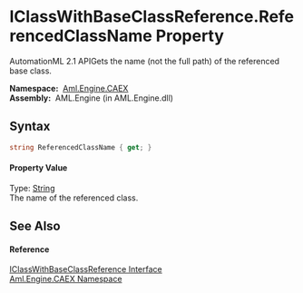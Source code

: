 IClassWithBaseClassReference.ReferencedClassName Property
=========================================================
AutomationML 2.1 APIGets the name (not the full path) of the referenced base class.

  **Namespace:**  [Aml.Engine.CAEX][1]  
  **Assembly:**  AML.Engine (in AML.Engine.dll)

Syntax
------

```csharp
string ReferencedClassName { get; }
```

#### Property Value
Type: [String][2]  
The name of the referenced class.

See Also
--------

#### Reference
[IClassWithBaseClassReference Interface][3]  
[Aml.Engine.CAEX Namespace][1]  

[1]: ../README.md
[2]: https://docs.microsoft.com/dotnet/api/system.string
[3]: README.md
[4]: https://www.automationml.org
[5]: ../../icons/logoShade.png